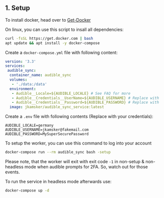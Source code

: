 ## 1. Setup

To install docker, head over to [Get-Docker](https://docs.docker.com/get-docker/)

On linux, you can use this script to insall all dependencies:
```bash
curl -fsSL https://get.docker.com | bash
apt update && apt install -y docker-compose
```

Create a ``docker-compose.yml`` file with following content:


````yaml
version: '3.3'
services:
 audible_sync:
  container_name: audible_sync
  volumes:
   - './data:/data'
  environment:
   - Audible__Locale=${AUDIBLE_LOCALE} # See FAQ for more
   - Audible__Credentials__UserName=${AUDIBLE_USERNAME} # Replace with your username or use .env
   - Audible__Credentials__Password=${AUDIBLE_PASSWORD} # Replace with your password or use .env
  image: jkamsker/audible_sync_service:latest
````

Create a ``.env`` file with following contents (Replace with your credentials): 
```text
AUDIBLE_LOCALE=germany
AUDIBLE_USERNAME=jkamsker@fakemail.com
AUDIBLE_PASSWORD=MySuperSecurePassword
```

To setup the worker, you can use this command to log into your account
```bash
docker-compose run --rm audible_sync bash -setup
```

Please note, that the worker will exit with exit code ``-1`` in non-setup & non-headless mode when audible prompts for 2FA. So, watch out for those events. </br>

To run the service in headless mode afterwards use:
```bash
docker-compose up -d
```
